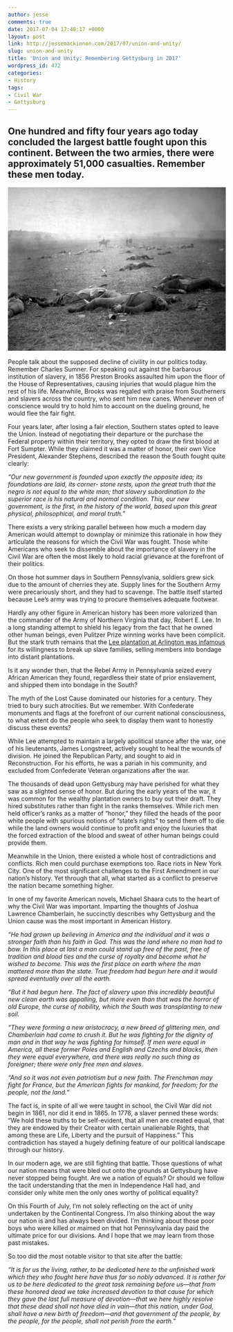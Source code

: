 ```yaml
---
author: jesse
comments: true
date: 2017-07-04 17:48:17 +0000
layout: post
link: http://jessemackinnon.com/2017/07/union-and-unity/
slug: union-and-unity
title: 'Union and Unity: Remembering Gettysburg in 2017'
wordpress_id: 472
categories:
- History
tags:
- Civil War
- Gettysburg
---
```


## One hundred and fifty four years ago today concluded the largest battle fought upon this continent. Between the two armies, there were approximately 51,000 casualties. Remember these men today.

<img src="/images/2017/battleofgettysburg.jpg" alt="">

People talk about the supposed decline of civility in our politics today. Remember Charles Sumner. For speaking out against the barbarous institution of slavery, in 1856 Preston Brooks assaulted him upon the floor of the House of Representatives, causing injuries that would plague him the rest of his life. Meanwhile, Brooks was regaled with praise from Southerners and slavers across the country, who sent him new canes. Whenever men of conscience would try to hold him to account on the dueling ground, he would flee the fair fight.

Four years later, after losing a fair election, Southern states opted to leave the Union. Instead of negotiating their departure or the purchase the Federal property within their territory, they opted to draw the first blood at Fort Sumpter. While they claimed it was a matter of honor, their own Vice President, Alexander Stephens, described the reason the South fought quite clearly:

_“Our new government is founded upon exactly the opposite idea; its foundations are laid, its corner- stone rests, upon the great truth that the negro is not equal to the white man; that slavery subordination to the superior race is his natural and normal condition. This, our new government, is the first, in the history of the world, based upon this great physical, philosophical, and moral truth.”_

There exists a very striking parallel between how much a modern day American would attempt to downplay or minimize this rationale in how they articulate the reasons for which the Civil War was fought. Those white Americans who seek to dissemble about the importance of slavery in the Civil War are often the most likely to hold racial grievance at the forefront of their politics.

On those hot summer days in Southern Pennsylvania, soldiers grew sick due to the amount of cherries they ate. Supply lines for the Southern Army were precariously short, and they had to scavenge. The battle itself started because Lee’s army was trying to procure themselves adequate footwear.

Hardly any other figure in American history has been more valorized than the commander of the Army of Northern Virginia that day, Robert E. Lee. In a long standing attempt to shield his legacy from the fact that he owned other human beings, even Pulitzer Prize winning works have been complicit. But the stark truth remains that the [Lee plantation at Arlington was infamous](https://www.theatlantic.com/politics/archive/2017/06/the-myth-of-the-kindly-general-lee/529038/) for its willingness to break up slave families, selling members into bondage into distant plantations.

Is it any wonder then, that the Rebel Army in Pennsylvania seized every African American they found, regardless their state of prior enslavement, and shipped them into bondage in the South?

The myth of the Lost Cause dominated our histories for a century. They tried to bury such atrocities. But we remember. With Confederate monuments and flags at the forefront of our current national consciousness, to what extent do the people who seek to display them want to honestly discuss these events?

While Lee attempted to maintain a largely apolitical stance after the war, one of his lieutenants, James Longstreet, actively sought to heal the wounds of division. He joined the Republican Party, and sought to aid in Reconstruction. For his efforts, he was a pariah in his community, and excluded from Confederate Veteran organizations after the war.

The thousands of dead upon Gettysburg may have perished for what they saw as a slighted sense of honor. But during the early years of the war, it was common for the wealthy plantation owners to buy out their draft. They hired substitutes rather than fight in the ranks themselves. While rich men held officer’s ranks as a matter of “honor,” they filled the heads of the poor white people with spurious notions of “state’s rights” to send them off to die while the land owners would continue to profit and enjoy the luxuries that the forced extraction of the blood and sweat of other human beings could provide them.

Meanwhile in the Union, there existed a whole host of contradictions and conflicts. Rich men could purchase exemptions too. Race riots in New York City. One of the most significant challenges to the First Amendment in our nation’s history. Yet through that all, what started as a conflict to preserve the nation became something higher.

In one of my favorite American novels, Michael Shaara cuts to the heart of why the Civil War was important. Imparting the thoughts of Joshua Lawrence Chamberlain, he succinctly describes why Gettysburg and the Union cause was the most important in American History.

_“He had grown up believing in America and the individual and it was a stronger faith than his faith in God. This was the land where no man had to bow. In this place at last a man could stand up free of the past, free of tradition and blood ties and the curse of royalty and become what he wished to become. This was the first place on earth where the man mattered more than the state. True freedom had begun here and it would spread eventually over all the earth._

_“But it had begun here. The fact of slavery upon this incredibly beautiful new clean earth was appalling, but more even than that was the horror of old Europe, the curse of nobility, which the South was transplanting to new soil._

_“They were forming a new aristocracy, a new breed of glittering men, and Chamberlain had come to crush it. But he was fighting for the dignity of man and in that way he was fighting for himself. If men were equal in America, all these former Poles and English and Czechs and blacks, then they were equal everywhere, and there was really no such thing as foreigner; there were only free men and slaves._

_“And so it was not even patriotism but a new faith. The Frenchman may fight for France, but the American fights for mankind, for freedom; for the people, not the land.”_

The fact is, in spite of all we were taught in school, the Civil War did not begin in 1861, nor did it end in 1865. In 1776, a slaver penned these words: “We hold these truths to be self-evident, that all men are created equal, that they are endowed by their Creator with certain unalienable Rights, that among these are Life, Liberty and the pursuit of Happiness.” This contradiction has stayed a hugely defining feature of our political landscape through our history.

In our modern age, we are still fighting that battle. Those questions of what our nation means that were bled out onto the grounds at Gettysburg have never stopped being fought. Are we a nation of equals? Or should we follow the tacit understanding that the men in Independence Hall had, and consider only white men the only ones worthy of political equality?

On this Fourth of July, I’m not solely reflecting on the act of unity undertaken by the Continental Congress. I’m also thinking about the way our nation is and has always been divided. I’m thinking about those poor boys who were killed or maimed on that hot Pennsylvania day paid the ultimate price for our divisions. And I hope that we may learn from those past mistakes.

So too did the most notable visitor to that site after the battle:

_“It is for us the living, rather, to be dedicated here to the unfinished work which they who fought here have thus far so nobly advanced. It is rather for us to be here dedicated to the great task remaining before us—that from these honored dead we take increased devotion to that cause for which they gave the last full measure of devotion—that we here highly resolve that these dead shall not have died in vain—that this nation, under God, shall have a new birth of freedom—and that government of the people, by the people, for the people, shall not perish from the earth.”_
